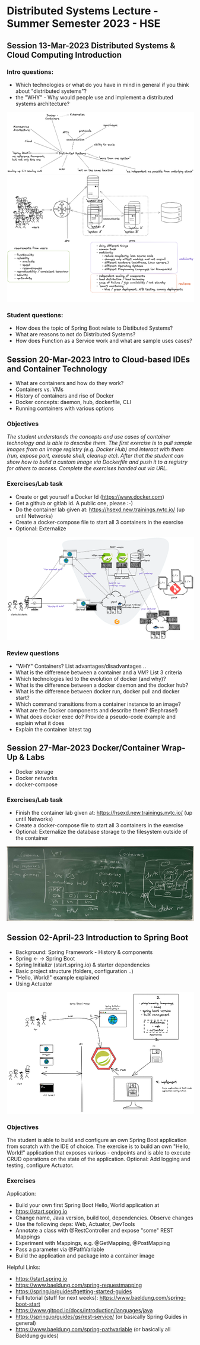 # Distributed Systems Lecture - Summer Semester 2023 - HSE

## Session 13-Mar-2023 Distributed Systems & Cloud Computing Introduction

### Intro questions:

* Which technologies or what do you have in mind in general if you think about "distributed systems"?
* the "WHY" - Why would people use and implement a distributed systems architecture?

![Initial Brainstorm Mindmap](pics/intro-distributed-systems-mindmap.png)
![Initial Brainstorm Diagram](pics/intro-distributed-systems-diagram.png)

### Student questions:

* How does the topic of Spring Boot relate to Distibuted Systems?
* What are reasons to not do Distributed Systems?
* How does Function as a Service work and what are sample uses cases?

## Session 20-Mar-2023 Intro to Cloud-based IDEs and Container Technology

* What are containers and how do they work?
* Containers vs. VMs
* History of containers and rise of Docker
* Docker concepts: daemon, hub, dockerfile, CLI
* Running containers with various options

### Objectives

_The student understands the concepts and use cases of container technology and is able to describe them. The first exercise is to pull sample images from an image registry (e.g. Docker Hub) and interact with them (run, expose port, execute shell, cleanup etc). After that the student can show how to build a custom image via Dockerfile and push it to a registry for others to access. Complete the exercises handed out via URL._

### Exercises/Lab task

* Create or get yourself a Docker Id (https://www.docker.com)
* Get a github or gitlab id. A public one, please :-)
* Do the container lab given at: https://hsexd.new.trainings.nvtc.io/ (up until Networks)
* Create a docker-compose file to start all 3 containers in the exercise
* Optional: Externalize

![Overview Client - GitPod - GitHub - Docker Hub](pics/gitpod_scope.png)

### Review questions

* "WHY" Containers? List advantages/disadvantages ..
* What is the difference between a container and a VM? List 3 criteria
* Which technologies led to the evolution of docker (and why)? 
* What is the difference between a docker daemon and the docker hub? 
* What is the difference between docker run, docker pull and docker start?
* Which command transitions from a container instance to an image?
* What are the Docker components and describe them? (Rephrase!)
* What does docker exec do? Provide a pseudo-code example and explain what it does 
* Explain the container latest tag

## Session 27-Mar-2023 Docker/Container Wrap-Up & Labs

* Docker storage
* Docker networks
* docker-compose

### Exercises/Lab task

* Finish the container lab given at: https://hsexd.new.trainings.nvtc.io/ (up until Networks)
* Create a docker-compose file to start all 3 containers in the exercise
* Optional: Externalize the database storage to the filesystem outside of the container

![Review questions container](pics/blackboard-23-04-02.jpg)

## Session 02-April-23 Introduction to Spring Boot

* Background: Spring Framework - History & components
* Spring ← → Spring Boot
* Spring Initializr (start.spring.io) & starter dependencies
* Basic project structure (folders, configuration ..)
* "Hello, World!" example explained
* Using Actuator

![Spring Boot Initializr Flow](pics/spring_boot_initializr_flow.png)

### Objectives

The student is able to build and configure an own Spring Boot application from scratch with the IDE of choice. The exercise is to build an own "Hello, World!" application that exposes various - endpoints and is able to execute CRUD operations on the state of the application. Optional: Add logging and testing, configure Actuator.

### Exercises

Application:

* Build your own first Spring Boot Hello, World application at 
* https://start.spring.io
* Change name, Java version, build tool, dependencies. Observe changes
* Use the following deps: Web, Actuator, DevTools
* Annotate a class with @RestController and expose "some" REST Mappings
* Experiment with Mappings, e.g. @GetMapping, @PostMapping
* Pass a parameter via @PathVariable
* Build the application and package into a container image

Helpful Links:

* https://start.spring.io
* https://www.baeldung.com/spring-requestmapping
* https://spring.io/guides#getting-started-guides
* Full tutorial (stuff for next weeks): https://www.baeldung.com/spring-boot-start
* https://www.gitpod.io/docs/introduction/languages/java
* https://spring.io/guides/gs/rest-service/ (or basically Spring Guides in general)
* https://www.baeldung.com/spring-pathvariable (or basically all Baeldung guides)